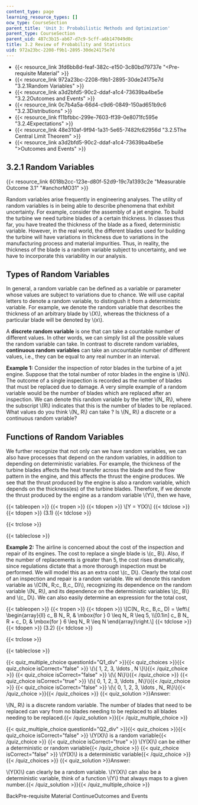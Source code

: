```yaml
---
content_type: page
learning_resource_types: []
ocw_type: CourseSection
parent_title: 'Unit 3: Probabilistic Methods and Optimization'
parent_type: CourseSection
parent_uid: 487c3b15-ab67-d7c9-5cff-a6b147049d0c
title: 3.2 Review of Probability and Statistics
uid: 972a23bc-2208-f9b1-2895-30de24175e7d
---
```


*   {{< resource_link 3fd6bb8d-feaf-382c-e150-3c80bd79737e "\<Pre-requisite Material" >}}
*   {{< resource_link 972a23bc-2208-f9b1-2895-30de24175e7d "3.2.1Random Variables" >}}
*   {{< resource_link a3d2bfd5-90c2-ddaf-a1c4-73639ba4be5e "3.2.2Outcomes and Events" >}}
*   {{< resource_link 0c7b4a5a-66d4-c9d6-0849-150ad651b9c6 "3.2.3Distributions" >}}
*   {{< resource_link f11bfbbc-299e-7603-ff39-0e8071fc595e "3.2.4Expectations" >}}
*   {{< resource_link 48e310af-9f94-1a31-5e65-7482fc62956d "3.2.5The Central Limit Theorem" >}}
*   {{< resource_link a3d2bfd5-90c2-ddaf-a1c4-73639ba4be5e "\>Outcomes and Events" >}}

3.2.1 Random Variables
----------------------

{{< resource_link 6018b2cc-123e-d80f-52d9-19c7a1393c2e "Measurable Outcome 3.1" "#anchorMO31" >}}

Random variables arise frequently in engineering analyses. The utility of random variables is in being able to describe phenomena that exhibit uncertainty. For example, consider the assembly of a jet engine. To build the turbine we need turbine blades of a certain thickness. In classes thus far, you have treated the thickness of the blade as a fixed, deterministic variable. However, in the real world, the different blades used for building the turbine will have variations in thickness due to variations in the manufacturing process and material impurities. Thus, in reality, the thickness of the blade is a random variable subject to uncertainty, and we have to incorporate this variability in our analysis.

Types of Random Variables
-------------------------

In general, a random variable can be defined as a variable or parameter whose values are subject to variations due to chance. We will use capital letters to denote a random variable, to distingush it from a deterministic variable. For example, we denote the random variable that describes the thickness of an arbitrary blade by \\(X\\), whereas the thickness of a particular blade will be denoted by \\(x\\).

A **discrete random variable** is one that can take a countable number of different values. In other words, we can simply list all the possible values the random variable can take. In contrast to discrete random variables, **continuous random variables** can take an uncountable number of different values, i.e., they can be equal to any real number in an interval.

**Example 1:** Consider the inspection of rotor blades in the turbine of a jet engine. Suppose that the total number of rotor blades in the engine is \\(N\\). The outcome of a single inspection is recorded as the number of blades that must be replaced due to damage. A very simple example of a random variable would be the number of blades which are replaced after an inspection. We can denote this random variable by the letter \\(N\_ R\\), where the subscript \\(R\\) indicates that this is the number of blades to be replaced. What values do you think \\(N\_ R\\) can take ? Is \\(N\_ R\\) a discrete or a continuous random variable?

Functions of Random Variables
-----------------------------

We further recognize that not only can we have random variables, we can also have processes that depend on the random variables, in addition to depending on deterministic variables. For example, the thickness of the turbine blades affects the heat transfer across the blade and the flow pattern in the engine, and this affects the thrust the engine produces. We see that the thrust produced by the engine is also a random variable, which depends on the thickness(es) of the turbine blades. Therefore, if we denote the thrust produced by the engine as a random variable \\(Y\\), then we have,

{{< tableopen >}}
{{< tropen >}}
{{< tdopen >}}
\\\[Y = Y(X)\\\]
{{< tdclose >}}
{{< tdopen >}}
(3.1)
{{< tdclose >}}

{{< trclose >}}

{{< tableclose >}}

**Example 2:** The airline is concerned about the cost of the inspection and repair of its engines. The cost to replace a single blade is \\(c\_ B\\). Also, if the number of replacements is greater than 5, the cost rises dramatically, since regulations dictate that a more thorough inspection must be performed. We will model this as an extra cost \\(c\_ D\\). Clearly the total cost of an inspection and repair is a random variable. We wil denote this random variable as \\(C(N\_ R;c\_ B,c\_ D)\\), recognizing its dependence on the random variable \\(N\_ R\\), and its dependence on the deterministic variables \\(c\_ B\\) and \\(c\_ D\\). We can also easily determine an expression for the total cost,

{{< tableopen >}}
{{< tropen >}}
{{< tdopen >}}
\\\[C(N\_ R;c\_ B,c\_ D) = \\left\\{ \\begin{array}{ll} c\_ B N\_ R, & \\mbox{for } 0 \\leq N\_ R \\leq 5, \\\\\[0.1in\] c\_ B N\_ R + c\_ D, & \\mbox{for } 6 \\leq N\_ R \\leq N \\end{array}\\right.\\\]
{{< tdclose >}}
{{< tdopen >}}
(3.2)
{{< tdclose >}}

{{< trclose >}}

{{< tableclose >}}

{{< quiz_multiple_choice questionId="Q1_div" >}}{{< quiz_choices >}}{{< quiz_choice isCorrect="false" >}} \\(\\{ 1, 2, 3, \\ldots , N \\}\\){{< /quiz_choice >}}
{{< quiz_choice isCorrect="false" >}} \\(\\{ N\\}\\){{< /quiz_choice >}}
{{< quiz_choice isCorrect="true" >}} \\(\\{ 0, 1, 2, 3, \\ldots , N\\}\\){{< /quiz_choice >}}
{{< quiz_choice isCorrect="false" >}} \\(\\{ 0, 1, 2, 3, \\ldots , N\_ R\\}\\){{< /quiz_choice >}}{{< /quiz_choices >}}
{{< quiz_solution >}}Answer:

\\(N\_ R\\) is a discrete random variable. The number of blades that need to be replaced can vary from no blades needing to be replaced to all blades needing to be replaced.{{< /quiz_solution >}}{{< /quiz_multiple_choice >}}

{{< quiz_multiple_choice questionId="Q2_div" >}}{{< quiz_choices >}}{{< quiz_choice isCorrect="false" >}} \\(Y(X)\\) is a random variable{{< /quiz_choice >}}
{{< quiz_choice isCorrect="true" >}} \\(Y(X)\\) can be either a deterministic or random variable{{< /quiz_choice >}}
{{< quiz_choice isCorrect="false" >}} \\(Y(X)\\) is a deterministic variable{{< /quiz_choice >}}{{< /quiz_choices >}}
{{< quiz_solution >}}Answer:

\\(Y(X)\\) can clearly be a random variable. \\(Y(X)\\) can also be a deterministic variable, think of a function \\(Y\\) that always maps to a given number.{{< /quiz_solution >}}{{< /quiz_multiple_choice >}}

BackPre-requisite Material ContinueOutcomes and Events